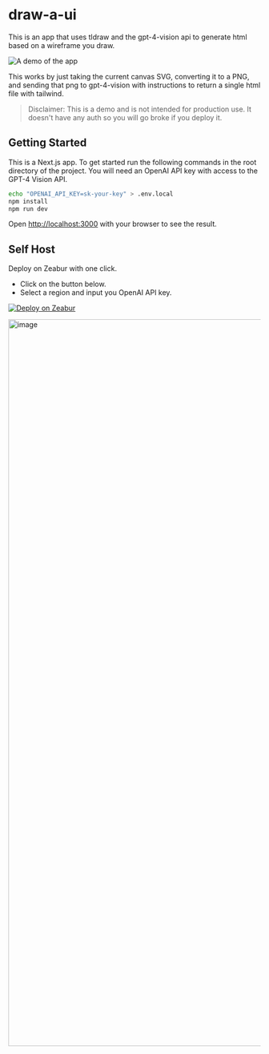 # draw-a-ui

This is an app that uses tldraw and the gpt-4-vision api to generate html based on a wireframe you draw.

![A demo of the app](./demo.gif)

This works by just taking the current canvas SVG, converting it to a PNG, and sending that png to gpt-4-vision with instructions to return a single html file with tailwind.

> Disclaimer: This is a demo and is not intended for production use. It doesn't have any auth so you will go broke if you deploy it.

## Getting Started

This is a Next.js app. To get started run the following commands in the root directory of the project. You will need an OpenAI API key with access to the GPT-4 Vision API.

```bash
echo "OPENAI_API_KEY=sk-your-key" > .env.local
npm install
npm run dev
```

Open [http://localhost:3000](http://localhost:3000) with your browser to see the result.

## Self Host

Deploy on Zeabur with one click.

- Click on the button below.
- Select a region and input you OpenAI API key.

[![Deploy on Zeabur](https://zeabur.com/button.svg)](https://zeabur.com/templates/FN3ACJ)

<img width="1451" alt="image" src="https://github.com/MichaelYuhe/draw-a-ui/assets/63531512/7472f61e-ce31-4fb5-9b6d-f54869d3eb7a">

